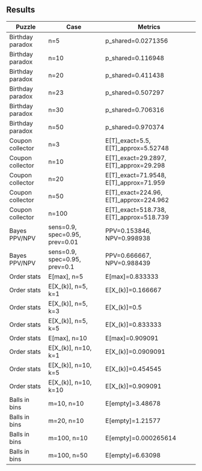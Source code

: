 ## Results
| Puzzle | Case | Metrics |
|---|---|---|
| Birthday paradox | n=5 | p_shared=0.0271356 |
| Birthday paradox | n=10 | p_shared=0.116948 |
| Birthday paradox | n=20 | p_shared=0.411438 |
| Birthday paradox | n=23 | p_shared=0.507297 |
| Birthday paradox | n=30 | p_shared=0.706316 |
| Birthday paradox | n=50 | p_shared=0.970374 |
| Coupon collector | n=3 | E[T]_exact=5.5, E[T]_approx=5.52748 |
| Coupon collector | n=10 | E[T]_exact=29.2897, E[T]_approx=29.298 |
| Coupon collector | n=20 | E[T]_exact=71.9548, E[T]_approx=71.959 |
| Coupon collector | n=50 | E[T]_exact=224.96, E[T]_approx=224.962 |
| Coupon collector | n=100 | E[T]_exact=518.738, E[T]_approx=518.739 |
| Bayes PPV/NPV | sens=0.9, spec=0.95, prev=0.01 | PPV=0.153846, NPV=0.998938 |
| Bayes PPV/NPV | sens=0.9, spec=0.95, prev=0.1 | PPV=0.666667, NPV=0.988439 |
| Order stats | E[max], n=5 | E[max]=0.833333 |
| Order stats | E[X_(k)], n=5, k=1 | E[X_(k)]=0.166667 |
| Order stats | E[X_(k)], n=5, k=3 | E[X_(k)]=0.5 |
| Order stats | E[X_(k)], n=5, k=5 | E[X_(k)]=0.833333 |
| Order stats | E[max], n=10 | E[max]=0.909091 |
| Order stats | E[X_(k)], n=10, k=1 | E[X_(k)]=0.0909091 |
| Order stats | E[X_(k)], n=10, k=5 | E[X_(k)]=0.454545 |
| Order stats | E[X_(k)], n=10, k=10 | E[X_(k)]=0.909091 |
| Balls in bins | m=10, n=10 | E[empty]=3.48678 |
| Balls in bins | m=20, n=10 | E[empty]=1.21577 |
| Balls in bins | m=100, n=10 | E[empty]=0.000265614 |
| Balls in bins | m=100, n=50 | E[empty]=6.63098 |
